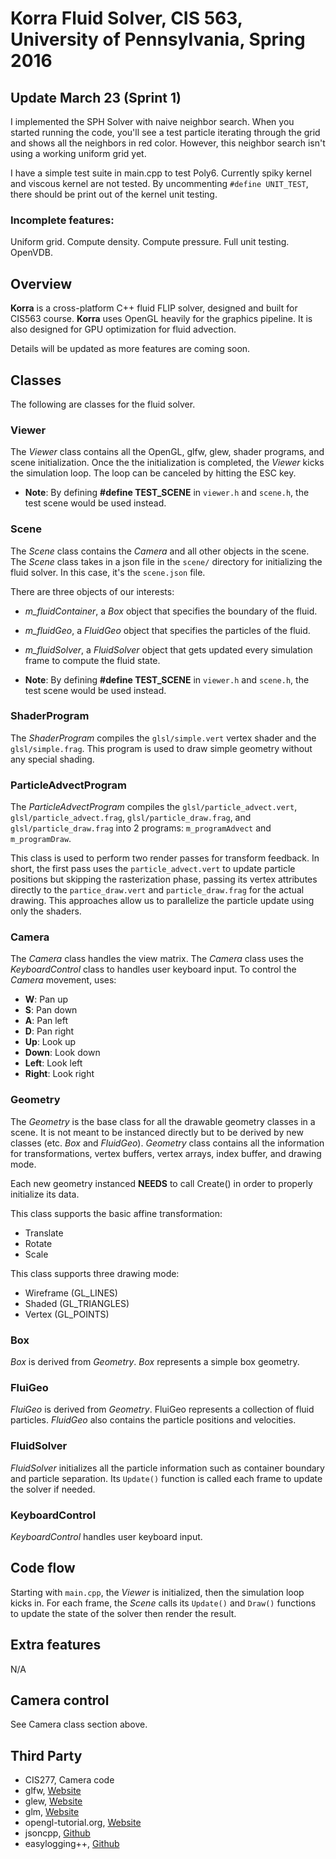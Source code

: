 # Korra Fluid Solver, CIS 563, University of Pennsylvania, Spring 2016

## Update March 23 (Sprint 1)
I implemented the SPH Solver with naive neighbor search. When you started running the code, you'll see a test particle iterating through the grid and shows all the neighbors in red color. However, this neighbor search isn't using a working uniform grid yet.

I have a simple test suite in main.cpp to test Poly6. Currently spiky kernel and viscous kernel are not tested. By uncommenting `#define UNIT_TEST`, there should be print out of the kernel unit testing.

### Incomplete features:
Uniform grid.
Compute density.
Compute pressure.
Full unit testing.
OpenVDB.

## Overview

__Korra__ is a cross-platform C++ fluid FLIP solver, designed and built for CIS563 course. __Korra__ uses OpenGL heavily for the graphics pipeline. It is also designed for GPU optimization for fluid advection.

Details will be updated as more features are coming soon.

## Classes

The following are classes for the fluid solver.

### Viewer

The _Viewer_ class contains all the OpenGL, glfw, glew, shader programs, and scene initialization. Once the the initialization is completed, the _Viewer_ kicks the simulation loop. The loop can be canceled by hitting the ESC key.

- __Note__: By defining **#define TEST_SCENE** in `viewer.h` and `scene.h`, the test scene would be used instead.

### Scene

The _Scene_ class contains the _Camera_ and all other objects in the scene. The _Scene_ class takes in a json file in the `scene/` directory for initializing the fluid solver. In this case, it's the `scene.json` file.

There are three objects of our interests:

- *m_fluidContainer*, a _Box_ object that specifies the boundary of the fluid.
- *m_fluidGeo*, a _FluidGeo_ object that specifies the particles of the fluid.
- *m_fluidSolver*, a _FluidSolver_ object that gets updated every simulation frame to compute the fluid state.

- __Note__: By defining **#define TEST_SCENE** in `viewer.h` and `scene.h`, the test scene would be used instead.

### ShaderProgram

The _ShaderProgram_ compiles the `glsl/simple.vert` vertex shader and the `glsl/simple.frag`. This program is used to draw simple geometry without any special shading.

### ParticleAdvectProgram

The _ParticleAdvectProgram_ compiles the `glsl/particle_advect.vert`, `glsl/particle_advect.frag`, `glsl/particle_draw.frag`, and `glsl/particle_draw.frag` into 2 programs: `m_programAdvect` and `m_programDraw`.

This class is used to perform two render passes for transform feedback. In short, the first pass uses the `particle_advect.vert` to update particle positions but skipping the rasterization phase, passing its vertex attributes directly to the `partice_draw.vert` and `particle_draw.frag` for the actual drawing. This approaches allow us to parallelize the particle update using only the shaders.

### Camera

The _Camera_ class handles the view matrix. The _Camera_ class uses the _KeyboardControl_ class to handles user keyboard input. To control the _Camera_ movement, uses:

- **W**: Pan up
- **S**: Pan down
- **A**: Pan left
- **D**: Pan right
- **Up**: Look up
- **Down**: Look down
- **Left**: Look left
- **Right**: Look right

### Geometry

The _Geometry_ is the base class for all the drawable geometry classes in a scene. It is not meant to be instanced directly but to be derived by new classes (etc. _Box_ and _FluidGeo_). _Geometry_ class contains all the information for transformations, vertex buffers, vertex arrays, index buffer, and drawing mode.

Each new geometry instanced **NEEDS** to call Create() in order to properly initialize its data.

This class supports the basic affine transformation:

- Translate
- Rotate
- Scale

This class supports three drawing mode:

- Wireframe (GL_LINES)
- Shaded (GL_TRIANGLES)
- Vertex (GL_POINTS)

### Box

_Box_ is derived from _Geometry_. _Box_ represents a simple box geometry.

### FluiGeo

_FluiGeo_ is derived from _Geometry_. FluiGeo represents a collection of fluid particles. _FluidGeo_ also contains the particle positions and velocities.

### FluidSolver

_FluidSolver_ initializes all the particle information such as container boundary and particle separation. Its `Update()` function is called each frame to update the solver if needed.

### KeyboardControl

_KeyboardControl_ handles user keyboard input.

## Code flow

Starting with `main.cpp`, the _Viewer_ is initialized, then the simulation loop kicks in. For each frame, the _Scene_ calls its `Update()` and `Draw()` functions to update the state of the solver then render the result.

## Extra features

N/A

## Camera control

See Camera class section above.

## Third Party

- CIS277, Camera code
- glfw, [Website](http://www.glfw.org/)
- glew, [Website](http://glew.sourceforge.net/)
- glm, [Website](http://glm.g-truc.net/0.9.7/index.html)
- opengl-tutorial.org, [Website](http://www.opengl-tutorial.org/)
- jsoncpp, [Github](https://github.com/open-source-parsers/jsoncpp)
- easylogging++, [Github](https://github.com/easylogging/easyloggingpp)

